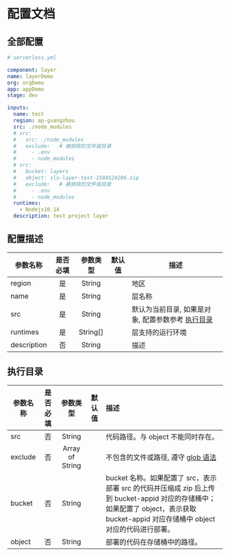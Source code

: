 # 配置文档

## 全部配置

```yml
# serverless.yml

component: layer
name: layerDemo
org: orgDemo
app: appDemo
stage: dev

inputs:
  name: test
  region: ap-guangzhou
  src: ./node_modules
  # src:
  #   src: ./node_modules
  #   exclude:   # 被排除的文件或目录
  #     - .env
  #     - node_modules
  # src:
  #   bucket: layers
  #   object: sls-layer-test-1584524206.zip
  #   exclude:   # 被排除的文件或目录
  #     - .env
  #     - node_modules
  runtimes:
    - Nodejs10.14
  description: test project layer
```

## 配置描述

| 参数名称    | 是否必填 | 参数类型 | 默认值 | 描述                                                           |
| ----------- | :------: | :------: | :----: | -------------------------------------------------------------- |
| region      |    是    |  String  |        | 地区                                                           |
| name        |    是    |  String  |        | 层名称                                                         |
| src         |    是    |  String  |        | 默认为当前目录, 如果是对象, 配置参数参考 [执行目录](#执行目录) |
| runtimes    |    是    | String[] |        | 层支持的运行环境                                               |
| description |    否    |  String  |        | 描述                                                           |

## 执行目录

| 参数名称 | 是否必填 |    参数类型     | 默认值 | 描述                                                                                                                                                                                 |
| -------- | :------: | :-------------: | :----: | :----------------------------------------------------------------------------------------------------------------------------------------------------------------------------------- |
| src      |    否    |     String      |        | 代码路径。与 object 不能同时存在。                                                                                                                                                   |
| exclude  |    否    | Array of String |        | 不包含的文件或路径, 遵守 [glob 语法](https://github.com/isaacs/node-glob)                                                                                                            |
| bucket   |    否    |     String      |        | bucket 名称。如果配置了 src，表示部署 src 的代码并压缩成 zip 后上传到 bucket-appid 对应的存储桶中；如果配置了 object，表示获取 bucket-appid 对应存储桶中 object 对应的代码进行部署。 |
| object   |    否    |     String      |        | 部署的代码在存储桶中的路径。                                                                                                                                                         |
